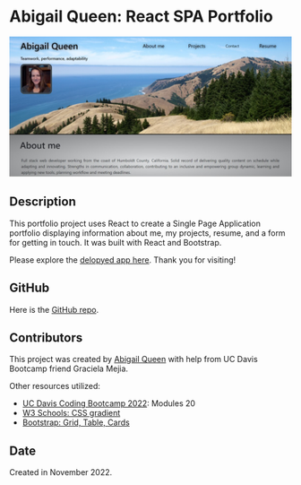 # Abigail Queen: React SPA Portfolio
![screenshot of app](/src/assets/images/react-portfolio-SS.jpg)

## Description
This portfolio project uses React to create a Single Page Application portfolio displaying information about me, my projects, resume, and a form for getting in touch. It was built with React and Bootstrap. 

Please explore the [delopyed app here](http://abi-queen.github.io/abi-queen-spa). Thank you for visiting! 

## GitHub
Here is the [GitHub repo](https://github.com/Abi-Queen/abi-queen-spa). 

## Contributors
This project was created by [Abigail Queen](https://github.com/Abi-Queen) with help from UC Davis Bootcamp friend Graciela Mejia.

Other resources utilized:
- [UC Davis Coding Bootcamp 2022](https://bootcamp.ucdavis.edu/): Modules 20
- [W3 Schools: CSS gradient](https://www.w3schools.com/)
- [Bootstrap: Grid, Table, Cards](https://getbootstrap.com/docs/4.6/getting-started/introduction/)

## Date
Created in November 2022.